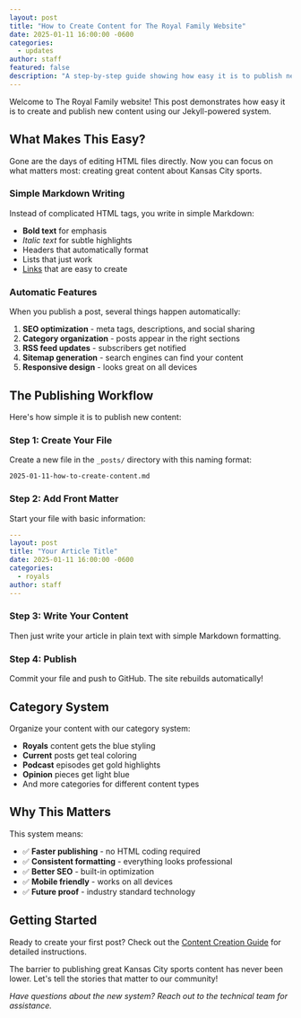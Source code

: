 ```yaml
---
layout: post
title: "How to Create Content for The Royal Family Website"
date: 2025-01-11 16:00:00 -0600
categories:
  - updates
author: staff
featured: false
description: "A step-by-step guide showing how easy it is to publish new articles using Jekyll and Markdown."
---
```


Welcome to The Royal Family website! This post demonstrates how easy it is to create and publish new content using our Jekyll-powered system.

## What Makes This Easy?

Gone are the days of editing HTML files directly. Now you can focus on what matters most: creating great content about Kansas City sports.

### Simple Markdown Writing

Instead of complicated HTML tags, you write in simple Markdown:

- **Bold text** for emphasis
- *Italic text* for subtle highlights  
- Headers that automatically format
- Lists that just work
- [Links](/) that are easy to create

### Automatic Features

When you publish a post, several things happen automatically:

1. **SEO optimization** - meta tags, descriptions, and social sharing
2. **Category organization** - posts appear in the right sections
3. **RSS feed updates** - subscribers get notified
4. **Sitemap generation** - search engines can find your content
5. **Responsive design** - looks great on all devices

## The Publishing Workflow

Here's how simple it is to publish new content:

### Step 1: Create Your File
Create a new file in the `_posts/` directory with this naming format:
```
2025-01-11-how-to-create-content.md
```

### Step 2: Add Front Matter
Start your file with basic information:
```yaml
---
layout: post
title: "Your Article Title"
date: 2025-01-11 16:00:00 -0600
categories:
  - royals
author: staff
---
```

### Step 3: Write Your Content
Then just write your article in plain text with simple Markdown formatting.

### Step 4: Publish
Commit your file and push to GitHub. The site rebuilds automatically!

## Category System

Organize your content with our category system:

- **Royals** content gets the blue styling
- **Current** posts get teal coloring
- **Podcast** episodes get gold highlights
- **Opinion** pieces get light blue
- And more categories for different content types

## Why This Matters

This system means:

- ✅ **Faster publishing** - no HTML coding required
- ✅ **Consistent formatting** - everything looks professional
- ✅ **Better SEO** - built-in optimization
- ✅ **Mobile friendly** - works on all devices
- ✅ **Future proof** - industry standard technology

## Getting Started

Ready to create your first post? Check out the [Content Creation Guide](https://github.com/tiiadica/tiiadica.github.io/blob/main/CONTENT_GUIDE.md) for detailed instructions.

The barrier to publishing great Kansas City sports content has never been lower. Let's tell the stories that matter to our community!

*Have questions about the new system? Reach out to the technical team for assistance.*